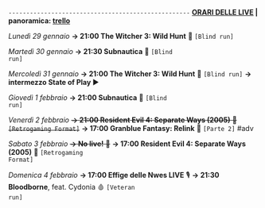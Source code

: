 <code>---------------------------------------------------</code>
<b><u>ORARI DELLE LIVE</u> | panoramica: <a href="https://trello.com/b/iKwdSGf3/sabaku">trello</a></b>

<i>Lunedì 29 gennaio</i>
<b>→ 21:00 The Witcher 3: Wild Hunt</b> 🦄 <code>[Blind run]</code>

<i>Martedì 30 gennaio</i>
<b>→ 21:30 Subnautica</b> 🐳 <code>[Blind run]</code>

<i>Mercoledì 31 gennaio</i>
<b>→ 21:00 The Witcher 3: Wild Hunt</b> 🦄 <code>[Blind run]</code>
<b>→ intermezzo State of Play </b> ▶️

<i>Giovedì 1 febbraio</i>
<b>→ 21:00 Subnautica</b> 🐳 <code>[Blind run]</code>

<i>Venerdì 2 febbraio</i>
<s><b>→ 21:00 Resident Evil 4: Separate Ways (2005)</b> 🧿 <code>[Retrogaming Format]</code></s>
<b>→ 17:00 Granblue Fantasy: Relink</b> 🔮 <code>[Parte 2]</code> #adv

<i>Sabato 3 febbraio</i>
<s><b>→ No live!</b> 🎥</s>
<b>→ 17:00 Resident Evil 4: Separate Ways (2005)</b> 🧿 <code>[Retrogaming Format]</code>

<i>Domenica 4 febbraio</i>
<b>→ 17:00 Effige delle Nwes LIVE</b> 🎙️
<b>→ 21:30 Bloodborne</b>, feat. Cydonia 🩸 <code>[Veteran run]</code>
